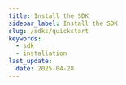 ```yaml
---
title: Install the SDK
sidebar_label: Install the SDK
slug: /sdks/quickstart
keywords:
  - sdk
  - installation
last_update:
  date: 2025-04-28
---
```

